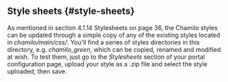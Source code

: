 ## Style sheets {#style-sheets}

As mentioned in section 4.1.14 Stylesheets on page 36, the Chamilo styles can be updated through a simple copy of any of the existing styles located in _chamilo/main/css/_. You&#039;ll find a series of styles directories in this directory, e.g. _chamilo_green_, which can be copied, renamed and modified at wish. To test them, just go to the _Stylesheets_ section of your portal configuration page, upload your style as a .zip file and select the style uploaded, then save.